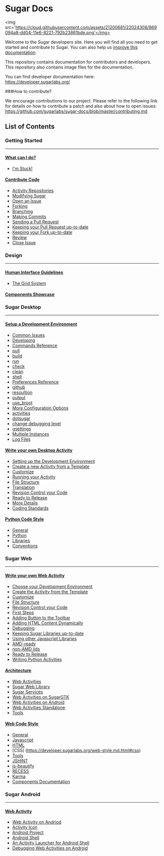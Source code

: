 # Sugar Docs

 <img src='https://cloud.githubusercontent.com/assets/21200681/22024308/869094a8-dd04-11e6-8221-792b23861bde.png'</img>

Welcome to the Sugar developers site. 
Here you will find all you need to get started and contribute to Sugar. 
You can also help us [improve this documentation](docs.md.html).

This repository contains documentation for contributors and 
developers. This repository also contains image files for 
the documentation.

You can find developer documentation here:
https://developer.sugarlabs.org/

###How to contribute?

We encourage contributions to our project. Please refer to 
the following link for details on how to contribute a 
patch and also about how to open issues: 
https://github.com/sugarlabs/sugar-docs/blob/master/contributing.md 

## List of Contents

### Getting Started
-------------------

#### [What can I do?](https://developer.sugarlabs.org/what-can-i-do.md.html)
* [I'm Stuck!](https://developer.sugarlabs.org/what-can-i-do.md.html#i%27m%20stuck!)

#### [Contribute Code](https://developer.sugarlabs.org/contributing.md.html)
* [Activity Repositories](https://developer.sugarlabs.org/contributing.md.html#activity%20repositories)
* [Modifying Sugar](https://developer.sugarlabs.org/contributing.md.html#modifying%20sugar)
 * [Open an Issue](https://developer.sugarlabs.org/contributing.md.html#open%20an%20issue)
 * [Forking](https://developer.sugarlabs.org/contributing.md.html#forking)
 * [Branching](https://developer.sugarlabs.org/contributing.md.html#branching)
 * [Making Commits](https://developer.sugarlabs.org/contributing.md.html#making%20commits)
 * [Sending a Pull Request](https://developer.sugarlabs.org/contributing.md.html#sending%20a%20pull-request)
 * [Keeping your Pull Request up-to-date](https://developer.sugarlabs.org/contributing.md.html#sending%20a%20pull-request)
 * [Keeping your Fork up-to-date](https://developer.sugarlabs.org/contributing.md.html#keep%20your%20fork%20up%20to%20date)
 * [Review](https://developer.sugarlabs.org/contributing.md.html#review)
 * [Close Issue](https://developer.sugarlabs.org/contributing.md.html#close%20issue)

### Design
----------

#### [Human Interface Guidelines](https://developer.sugarlabs.org/HIG.md.html)

* [The Grid System](https://developer.sugarlabs.org/HIG.md.html#the%20grid%20system)

#### [Components Showcase](http://sugarlabs.github.io/sugar-web-samples/)
  
### Sugar Desktop
-----------------

#### [Setup a Development Environment](https://developer.sugarlabs.org/dev-environment.md.html)

* [Common Issues](https://developer.sugarlabs.org/dev-environment.md.html#common%20issues)
* [Developing](https://developer.sugarlabs.org/dev-environment.md.html#developing)
* [Commands Reference](https://developer.sugarlabs.org/dev-environment.md.html#commands%20reference)
 * [pull](https://developer.sugarlabs.org/dev-environment.md.html#pull)
 * [build](https://developer.sugarlabs.org/dev-environment.md.html#build)
 * [run](https://developer.sugarlabs.org/dev-environment.md.html#run)
 * [check](https://developer.sugarlabs.org/dev-environment.md.html#check)
 * [clean](https://developer.sugarlabs.org/dev-environment.md.html#clean)
 * [shell](https://developer.sugarlabs.org/dev-environment.md.html#shell)
* [Preferences Reference](https://developer.sugarlabs.org/dev-environment.md.html#preferences%20reference)
 * [github](https://developer.sugarlabs.org/dev-environment.md.html#github)
 * [resoultion](https://developer.sugarlabs.org/dev-environment.md.html#resolution)
 * [output](https://developer.sugarlabs.org/dev-environment.md.html#output)
 * [use_broot](https://developer.sugarlabs.org/dev-environment.md.html#use_broot)
* [More Configuration Options](https://developer.sugarlabs.org/dev-environment.md.html#more%20configuration%20options)
 * [activities](https://developer.sugarlabs.org/dev-environment.md.html#activities)
 * [dotsugar](https://developer.sugarlabs.org/dev-environment.md.html#dotsugar)
 * [change debugging level](https://developer.sugarlabs.org/dev-environment.md.html#change%20debugging%20level)
 * [gsettings](https://developer.sugarlabs.org/dev-environment.md.html#gsettings) 
* [Multiple Instances](https://developer.sugarlabs.org/dev-environment.md.html#multiple%20instances) 
 * [Log Files](https://developer.sugarlabs.org/dev-environment.md.html#log%20files)
 
#### [Write your own Desktop Activity](https://developer.sugarlabs.org/desktop-activity.md.html)

* [Setting up the Development Environment](https://developer.sugarlabs.org/desktop-activity.md.html#setting%20up%20the%20development%20environment)
* [Create a new Activity from a Template](https://developer.sugarlabs.org/desktop-activity.md.html#create%20a%20new%20activity%20from%20a%20template)
* [Customize](https://developer.sugarlabs.org/desktop-activity.md.html#customize)
* [Running your Activity](https://developer.sugarlabs.org/desktop-activity.md.html#running%20your%20activity)
* [File Structure](https://developer.sugarlabs.org/desktop-activity.md.html#file%20structure)
* [Translation](https://developer.sugarlabs.org/desktop-activity.md.html#translation)
* [Revision Control your Code](https://developer.sugarlabs.org/desktop-activity.md.html#revision%20control%20your%20code)
* [Ready to Release](https://developer.sugarlabs.org/desktop-activity.md.html#ready%20to%20release)
* [More Details](https://developer.sugarlabs.org/desktop-activity.md.html#more%20details)
* [Coding Standards](https://developer.sugarlabs.org/desktop-activity.md.html#coding%20standards)

#### [Python Code Style](https://developer.sugarlabs.org/python-style.md.html)

* [General](https://developer.sugarlabs.org/python-style.md.html#general)
* [Python](https://developer.sugarlabs.org/python-style.md.html#python)
* [Libraries](https://developer.sugarlabs.org/python-style.md.html#libraries)
* [Conventions](https://developer.sugarlabs.org/python-style.md.html#conventions)

### Sugar Web
-------------

#### [Write your own Web Activity](https://developer.sugarlabs.org/web-activity.md.html)

* [Choose your Development Environment](https://developer.sugarlabs.org/web-activity.md.html#choose%20your%20development%20environment)
* [Create the Activity from the Template](https://developer.sugarlabs.org/web-activity.md.html#create%20the%20activity%20from%20the%20template)
* [Customize](https://developer.sugarlabs.org/web-activity.md.html#customize)
* [File Structure](https://developer.sugarlabs.org/web-activity.md.html#file%20structure)
* [Revision Control your Code](https://developer.sugarlabs.org/web-activity.md.html#revision%20control%20your%20code)
* [First Steps](https://developer.sugarlabs.org/web-activity.md.html#first%20steps)
 * [Adding Button to the Toolbar](https://developer.sugarlabs.org/web-activity.md.html#adding%20a%20button%20to%20the%20toolbar)
 * [Adding HTML Content Dynamically](https://developer.sugarlabs.org/web-activity.md.html#adding%20html%20content%20dynamically)
* [Debugging](https://developer.sugarlabs.org/web-activity.md.html#debugging)
* [Keeping Sugar Libraries up-to-date](https://developer.sugarlabs.org/web-activity.md.html#keeping%20sugar%20libraries%20up%20to%20date)
* [Using other Javascript Libraries](https://developer.sugarlabs.org/web-activity.md.html#using%20other%20javascript%20libraries)
 * [AMD-ready](https://developer.sugarlabs.org/web-activity.md.html#amd-ready)
 * [non-AMD lids](https://developer.sugarlabs.org/web-activity.md.html#non-amd%20libs)
 * [Ready to Release](https://developer.sugarlabs.org/web-activity.md.html#ready%20to%20release)
* [Writing Python Activities](https://developer.sugarlabs.org/web-activity.md.html#writing%20python%20activities)

#### [Architecture](https://developer.sugarlabs.org/web-architecture.md.html)

* [Web Activities](https://developer.sugarlabs.org/web-architecture.md.html#web%20activities)
* [Sugar Web Library](https://developer.sugarlabs.org/web-architecture.md.html#sugar%20web%20library)
* [Sugar Services](https://developer.sugarlabs.org/web-architecture.md.html#sugar%20services)
 * [Web Activities on SugarGTK](https://developer.sugarlabs.org/web-architecture.md.html#web%20activities%20on%20sugar%20gtk)
 * [Web Activities on Android](https://developer.sugarlabs.org/web-architecture.md.html#web%20activities%20on%20android)
 * [Web Activities Standalone](https://developer.sugarlabs.org/web-architecture.md.html#web%20activities%20standalone)
  * [Tools](https://developer.sugarlabs.org/web-architecture.md.html#tools)
  
#### [Web Code Style](https://developer.sugarlabs.org/web-style.md.html)

* [General](https://developer.sugarlabs.org/web-style.md.html#general)
 * [Javascript](https://developer.sugarlabs.org/web-style.md.html#javascript)
 * [HTML](https://developer.sugarlabs.org/web-style.md.html#html)
 * [CSS] (https://developer.sugarlabs.org/web-style.md.html#css)
* [Tools](https://developer.sugarlabs.org/web-style.md.html#tools)
 * [JSHINT](https://developer.sugarlabs.org/web-style.md.html#jshint)
 * [js-beautify](https://developer.sugarlabs.org/web-style.md.html#js-beautify)
 * [RECESS](https://developer.sugarlabs.org/web-style.md.html#recess)
 * [Karma](https://developer.sugarlabs.org/web-style.md.html#karma)
* [Components Documentation](https://developer.sugarlabs.org/sugar-web/README.md.html)
  
### Sugar Android
-----------------

#### [Web Activity](https://developer.sugarlabs.org/android.md.html)

* [Web Activity on Andriod](https://developer.sugarlabs.org/android.md.html#web%20activity%20on%20android)
 * [Activity Icon](https://developer.sugarlabs.org/android.md.html#activity%20icon)
 * [Android Project](https://developer.sugarlabs.org/android.md.html#android%20project)
* [Android Shell](https://developer.sugarlabs.org/android.md.html#android%20shell)
* [An Activity Launcher for Android Shell](https://developer.sugarlabs.org/android.md.html#an%20activity%20launcher%20for%20android%20shell)
* [Debugging Web Activities on Android](https://developer.sugarlabs.org/android.md.html#debugging%20web%20activities%20on%20android)
